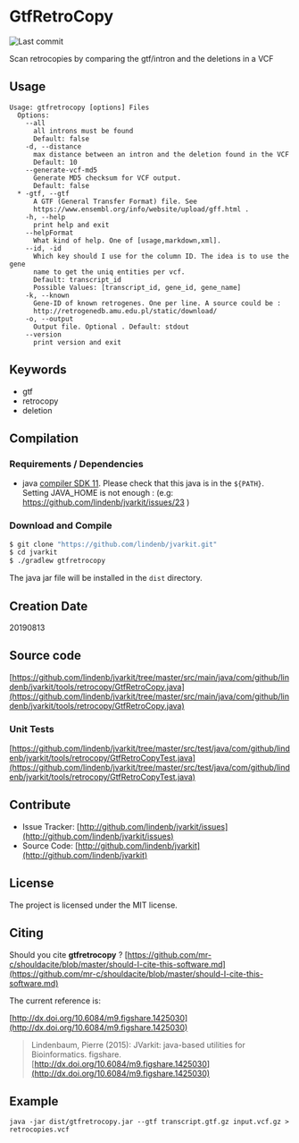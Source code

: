 # GtfRetroCopy

![Last commit](https://img.shields.io/github/last-commit/lindenb/jvarkit.png)

Scan retrocopies by comparing the gtf/intron and the deletions in a VCF


## Usage

```
Usage: gtfretrocopy [options] Files
  Options:
    --all
      all introns must be found
      Default: false
    -d, --distance
      max distance between an intron and the deletion found in the VCF
      Default: 10
    --generate-vcf-md5
      Generate MD5 checksum for VCF output.
      Default: false
  * -gtf, --gtf
      A GTF (General Transfer Format) file. See 
      https://www.ensembl.org/info/website/upload/gff.html .
    -h, --help
      print help and exit
    --helpFormat
      What kind of help. One of [usage,markdown,xml].
    --id, -id
      Which key should I use for the column ID. The idea is to use the gene 
      name to get the uniq entities per vcf.
      Default: transcript_id
      Possible Values: [transcript_id, gene_id, gene_name]
    -k, --known
      Gene-ID of known retrogenes. One per line. A source could be : 
      http://retrogenedb.amu.edu.pl/static/download/ 
    -o, --output
      Output file. Optional . Default: stdout
    --version
      print version and exit

```


## Keywords

 * gtf
 * retrocopy
 * deletion


## Compilation

### Requirements / Dependencies

* java [compiler SDK 11](https://jdk.java.net/11/). Please check that this java is in the `${PATH}`. Setting JAVA_HOME is not enough : (e.g: https://github.com/lindenb/jvarkit/issues/23 )


### Download and Compile

```bash
$ git clone "https://github.com/lindenb/jvarkit.git"
$ cd jvarkit
$ ./gradlew gtfretrocopy
```

The java jar file will be installed in the `dist` directory.


## Creation Date

20190813

## Source code 

[https://github.com/lindenb/jvarkit/tree/master/src/main/java/com/github/lindenb/jvarkit/tools/retrocopy/GtfRetroCopy.java](https://github.com/lindenb/jvarkit/tree/master/src/main/java/com/github/lindenb/jvarkit/tools/retrocopy/GtfRetroCopy.java)

### Unit Tests

[https://github.com/lindenb/jvarkit/tree/master/src/test/java/com/github/lindenb/jvarkit/tools/retrocopy/GtfRetroCopyTest.java](https://github.com/lindenb/jvarkit/tree/master/src/test/java/com/github/lindenb/jvarkit/tools/retrocopy/GtfRetroCopyTest.java)


## Contribute

- Issue Tracker: [http://github.com/lindenb/jvarkit/issues](http://github.com/lindenb/jvarkit/issues)
- Source Code: [http://github.com/lindenb/jvarkit](http://github.com/lindenb/jvarkit)

## License

The project is licensed under the MIT license.

## Citing

Should you cite **gtfretrocopy** ? [https://github.com/mr-c/shouldacite/blob/master/should-I-cite-this-software.md](https://github.com/mr-c/shouldacite/blob/master/should-I-cite-this-software.md)

The current reference is:

[http://dx.doi.org/10.6084/m9.figshare.1425030](http://dx.doi.org/10.6084/m9.figshare.1425030)

> Lindenbaum, Pierre (2015): JVarkit: java-based utilities for Bioinformatics. figshare.
> [http://dx.doi.org/10.6084/m9.figshare.1425030](http://dx.doi.org/10.6084/m9.figshare.1425030)


## Example

```
java -jar dist/gtfretrocopy.jar --gtf transcript.gtf.gz input.vcf.gz > retrocopies.vcf
```

